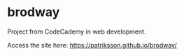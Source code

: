 # brodway

Project from CodeCademy in web development.

Access the site here: https://patriksson.github.io/brodway/ 
